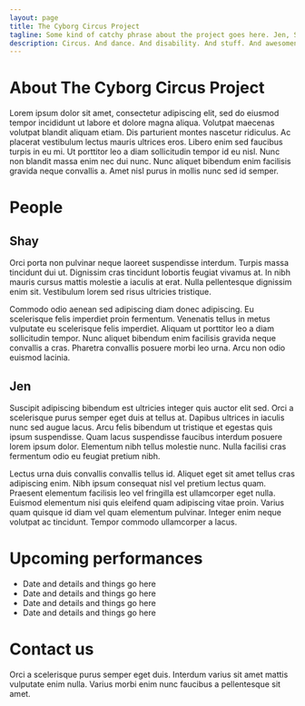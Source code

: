 ```yaml
---
layout: page
title: The Cyborg Circus Project
tagline: Some kind of catchy phrase about the project goes here. Jen, Shay, say something clever!
description: Circus. And dance. And disability. And stuff. And awesomeness. And lots of crip love.
---
```


# About The Cyborg Circus Project

Lorem ipsum dolor sit amet, consectetur adipiscing elit, sed do eiusmod tempor incididunt ut labore et dolore magna aliqua. Volutpat maecenas volutpat blandit aliquam etiam. Dis parturient montes nascetur ridiculus. Ac placerat vestibulum lectus mauris ultrices eros. Libero enim sed faucibus turpis in eu mi. Ut porttitor leo a diam sollicitudin tempor id eu nisl. Nunc non blandit massa enim nec dui nunc. Nunc aliquet bibendum enim facilisis gravida neque convallis a. Amet nisl purus in mollis nunc sed id semper. 

# People

## Shay

Orci porta non pulvinar neque laoreet suspendisse interdum. Turpis massa tincidunt dui ut. Dignissim cras tincidunt lobortis feugiat vivamus at. In nibh mauris cursus mattis molestie a iaculis at erat. Nulla pellentesque dignissim enim sit. Vestibulum lorem sed risus ultricies tristique. 

Commodo odio aenean sed adipiscing diam donec adipiscing. Eu scelerisque felis imperdiet proin fermentum. Venenatis tellus in metus vulputate eu scelerisque felis imperdiet. Aliquam ut porttitor leo a diam sollicitudin tempor. Nunc aliquet bibendum enim facilisis gravida neque convallis a cras. Pharetra convallis posuere morbi leo urna. Arcu non odio euismod lacinia.

## Jen

Suscipit adipiscing bibendum est ultricies integer quis auctor elit sed. Orci a scelerisque purus semper eget duis at tellus at. Dapibus ultrices in iaculis nunc sed augue lacus. Arcu felis bibendum ut tristique et egestas quis ipsum suspendisse. Quam lacus suspendisse faucibus interdum posuere lorem ipsum dolor. Elementum nibh tellus molestie nunc. Nulla facilisi cras fermentum odio eu feugiat pretium nibh. 

Lectus urna duis convallis convallis tellus id. Aliquet eget sit amet tellus cras adipiscing enim. Nibh ipsum consequat nisl vel pretium lectus quam. Praesent elementum facilisis leo vel fringilla est ullamcorper eget nulla. Euismod elementum nisi quis eleifend quam adipiscing vitae proin. Varius quam quisque id diam vel quam elementum pulvinar. Integer enim neque volutpat ac tincidunt. Tempor commodo ullamcorper a lacus.

# Upcoming performances

- Date and details and things go here
- Date and details and things go here
- Date and details and things go here
- Date and details and things go here

# Contact us

Orci a scelerisque purus semper eget duis. Interdum varius sit amet mattis vulputate enim nulla. Varius morbi enim nunc faucibus a pellentesque sit amet.
